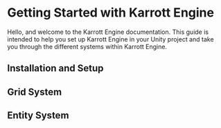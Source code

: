 # Getting Started with Karrott Engine
Hello, and welcome to the Karrott Engine documentation. This guide is intended to help you set up Karrott Engine in your Unity project and take you through the different systems within Karrott Engine.

## Installation and Setup


## Grid System


## Entity System